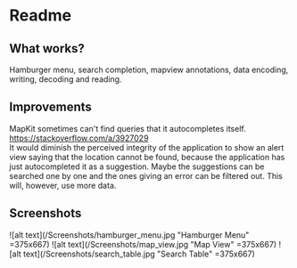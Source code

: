 # Readme
## What works?
Hamburger menu, search completion, mapview annotations, data encoding, writing, decoding and reading.
## Improvements
MapKit sometimes can't find queries that it autocompletes itself.\
https://stackoverflow.com/a/3927029  
It would diminish the perceived integrity of the application to show an alert view saying that the location cannot be found, because the application has just autocompleted it as a suggestion. Maybe the suggestions can be searched one by one and the ones giving an error can be filtered out. This will, however, use more data.
## Screenshots
![alt text](/Screenshots/hamburger_menu.jpg "Hamburger Menu" =375x667)
![alt text](/Screenshots/map_view.jpg "Map View" =375x667)
![alt text](/Screenshots/search_table.jpg "Search Table" =375x667)
